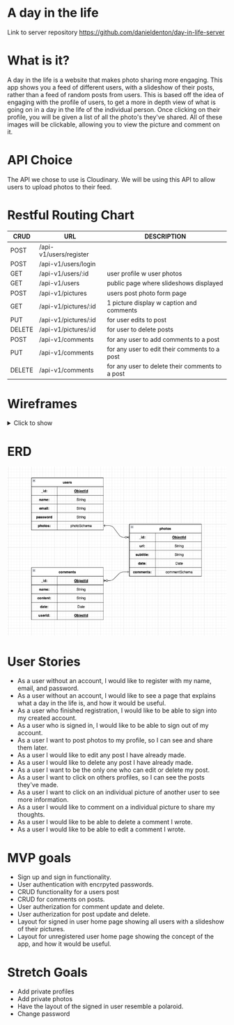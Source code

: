 # A day in the life

Link to server repository https://github.com/danieldenton/day-in-life-server

# What is it?

A day in the life is a website that makes photo sharing more engaging. This app shows you a feed of different users, with a slideshow of their posts, rather than a feed of random posts from users. This is based off the idea of engaging with the profile of users, to get a more in depth view of what is going on in a day in the life of the individual person. Once clicking on their profile, you will be given a list of all the photo's they've shared. All of these images will be clickable, allowing you to view the picture and comment on it.

# API Choice

The API we chose to use is Cloudinary. We will be using this API to allow users to upload photos to their feed.

# Restful Routing Chart

| **CRUD** | **URL**                | **DESCRIPTION**                                 |
| -------- | ---------------------- | ----------------------------------------------- |
| POST     | /api-v1/users/register |                                                 |
| POST     | /api-v1/users/login    |                                                 |
| GET      | /api-v1/users/:id      | user profile w user photos                      |
| GET      | /api-v1/users          | public page where slideshows displayed          |
| POST     | /api-v1/pictures       | users post photo form page                      |
| GET      | /api-v1/pictures/:id   | 1 picture display w caption and comments        |
| PUT      | /api-v1/pictures/:id   | for user edits to post                          |
| DELETE   | /api-v1/pictures/:id   | for user to delete posts                        |
| POST     | /api-v1/comments       | for any user to add comments to a post          |
| PUT      | /api-v1/comments       | for any user to edit their comments to a post   |
| DELETE   | /api-v1/comments       | for any user to delete their comments to a post |

# Wireframes

<details>
<summary>Click to show</summary>

- About us page
  ![About us page](./assets/AboutUs.png)
- Sign up page
  ![Sign up page](./assets/SignUp.png)
- Login page
  ![Sign in page](./assets/Login.png)
- Public landing page
  ![Public landing page](./assets/PublicLanding.png)
- Public feed page
  ![Public feed page](./assets/PublicFeed.png)
- Profile page
  ![Profile page](./assets/Profile.png)
- Details page
![Details page](./assets/Details.png)
</details>

# ERD

![ERD](./assets/ERD.png)

# User Stories

- As a user without an account, I would like to register with my name, email, and password.
- As a user without an account, I would like to see a page that explains what a day in the life is, and how it would be useful.
- As a user who finished registration, I would like to be able to sign into my created account.
- As a user who is signed in, I would like to be able to sign out of my account.
- As a user I want to post photos to my profile, so I can see and share them later.
- As a user I would like to edit any post I have already made.
- As a user I would like to delete any post I have already made.
- As a user I want to be the only one who can edit or delete my post.
- As a user I want to click on others profiles, so I can see the posts they've made.
- As a user I want to click on an individual picture of another user to see more information.
- As a user I would like to comment on a individual picture to share my thoughts.
- As a user I would like to be able to delete a comment I wrote.
- As a user I would like to be able to edit a comment I wrote.

# MVP goals

- Sign up and sign in functionality.
- User authentication with encrpyted passwords.
- CRUD functionality for a users post
- CRUD for comments on posts.
- User autherization for comment update and delete.
- User autherization for post update and delete.
- Layout for signed in user home page showing all users with a slideshow of their pictures.
- Layout for unregistered user home page showing the concept of the app, and how it would be useful.

# Stretch Goals

- Add private profiles
- Add private photos
- Have the layout of the signed in user resemble a polaroid.
- Change password
